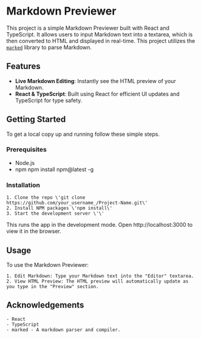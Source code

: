 # Markdown Previewer

This project is a simple Markdown Previewer built with React and TypeScript. It allows users to input Markdown text into a textarea, which is then converted to HTML and displayed in real-time. This project utilizes the [`marked`](https://github.com/markedjs/marked) library to parse Markdown.

## Features

- **Live Markdown Editing**: Instantly see the HTML preview of your Markdown.
- **React & TypeScript**: Built using React for efficient UI updates and TypeScript for type safety.

## Getting Started

To get a local copy up and running follow these simple steps.

### Prerequisites

- Node.js
- npm
npm install npm@latest -g

### Installation

    1. Clone the repo \'git clone https://github.com/your_username_/Project-Name.git\' 
    2. Install NPM packages \'npm install\' 
    3. Start the development server \'\' 

This runs the app in the development mode. Open http://localhost:3000 to view it in the browser.

## Usage

To use the Markdown Previewer:

    1. Edit Markdown: Type your Markdown text into the "Editor" textarea.
    2. View HTML Preview: The HTML preview will automatically update as you type in the "Preview" section.


## Acknowledgements

    - React
    - TypeScript
    - marked - A markdown parser and compiler.